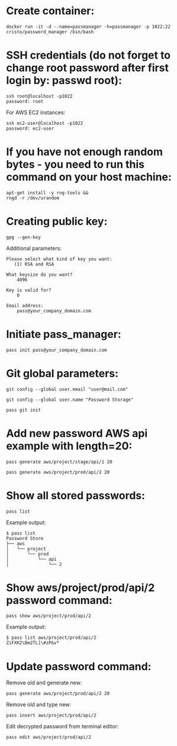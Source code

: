 # Create container:
```
docker run -it -d --name=passmanager -h=passmanager -p 1022:22 cristo/password_manager /bin/bash
```

# SSH credentials (do not forget to change root password after first login by: passwd root):
```
ssh root@localhost -p1022
password: root
```
For AWS EC2 instances:
```
ssh ec2-user@localhost -p1022
password: ec2-user
```

# If you have not enough random bytes - you need to run this command on your host machine:
```
apt-get install -y rng-tools &&
rngd -r /dev/urandom
```

# Creating public key:
```
gpg --gen-key 
```
Additional parameters:
```
Please select what kind of key you want:
   (1) RSA and RSA
```

```
What keysize do you want?
    4096
```

```
Key is valid for? 
    0
```

```
Email address: 
    pass@your_company_domain.com
```

# Initiate pass_manager:
```
pass init pass@your_company_domain.com
```

# Git global parameters:
```
git config --global user.email "user@mail.com"
```
```
git config --global user.name "Password Storage"
```
```
pass git init
```

# Add new password AWS api example with length=20:
```
pass generate aws/project/stage/api/1 20
```
```
pass generate aws/project/prod/api/2 20
```

# Show all stored passwords:
```
pass list
```
Example output:
```
$ pass list
Password Store
├── aws
│   └── project
│       └── prod
│           └── api
│               └── 2

```

# Show aws/project/prod/api/2 password command:
```
pass show aws/project/prod/api/2
```
Example output:
```
$ pass list aws/project/prod/api/2
ZiFXK2\Bm2TL]\#zP&v*

```

# Update password command:
Remove old and generate new:
```
pass generate aws/project/prod/api/2 20
```
Remove old and type new:
```
pass insert aws/project/prod/api/2
```
Edit decrypted password from terminal editor:
```
pass edit aws/project/prod/api/2
```